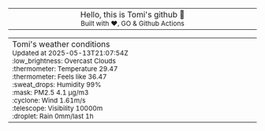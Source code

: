 
<div align="center">
<table>
<tbody>
<td align="center">
<img width="2000" height="0"><br>
Hello, this is Tomi's github 👋<br>
<sup>Built with ❤️, GO & Github Actions</sup><br>
<img width="2000" height="0">
</td>
</tbody>
</table>
</div>
<table>
<tbody>
<td align="left">
<img width="2000" height="0"><br>
Tomi's weather conditions<br>
<sup>Updated at 2025-05-13T21:07:54Z</sup><br>
<sup>:low_brightness: Overcast Clouds</sup><br>
<sup>:thermometer: Temperature 29.47 </sup><br>
<sup>:thermometer: Feels like 36.47</sup><br>
<sup>:sweat_drops: Humidity 99%</sup><br>
<sup>:mask: PM2.5 4.1 μg/m3</sup><br>
<sup>:cyclone: Wind 1.61m/s </sup><br>
<sup>:telescope: Visibility 10000m </sup><br>
<sup>:droplet: Rain 0mm/last 1h </sup><br>
<img width="2000" height="0">
</td>
<td align="left">
<img width="2000" height="0"><br>
<br>
<img width="2000" height="0">
</td>
</tbody>
</table>
</div>
    
